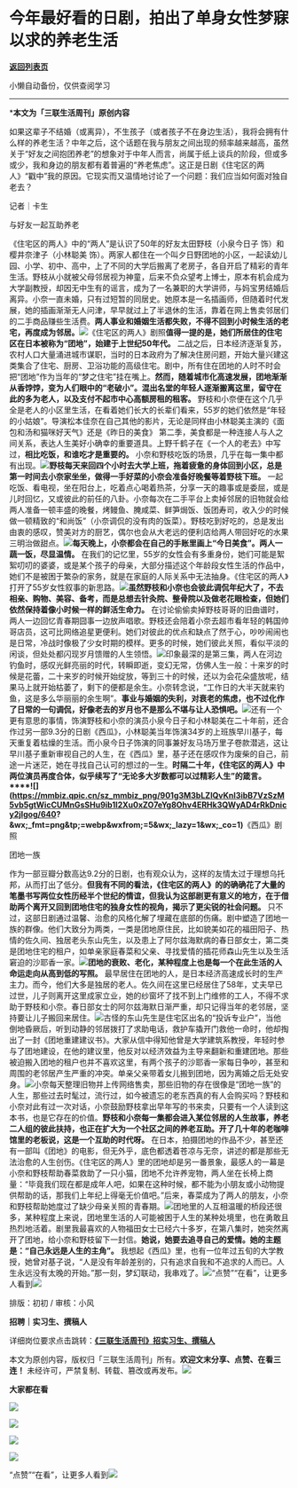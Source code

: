 # 今年最好看的日剧，拍出了单身女性梦寐以求的养老生活

[**返回列表页**](/gzh/三联生活周刊)

小懒自动备份，仅供查阅学习

****

***本文为「三联生活周刊」原创内容**

  
  
如果这辈子不结婚（或离异），不生孩子（或者孩子不在身边生活），我将会拥有什么样的养老生活？中年之后，这个话题在我与朋友之间出现的频率越来越高，虽然关于“好友之间抱团养老”的想象对于中年人而言，尚属于纸上谈兵的阶段，但或多或少，我和身边的朋友都有着普遍的“养老焦虑”。这正是日剧《住宅区的两人》“戳中”我的原因。它现实而又温情地讨论了一个问题：我们应当如何面对独自老去？  
  

记者｜卡生

与好友一起互助养老

《住宅区的两人》中的“两人”是认识了50年的好友太田野枝（小泉今日子 饰）和樱井奈津子（小林聪美
饰）。两家人都住在一个叫夕日野团地的小区，一起读幼儿园、小学、初中、高中，上了不同的大学后搬离了老房子，各自开启了精彩的青年生活。野枝从小就被父母邻居视为神童，后来不负众望考上博士，原本有机会成为大学副教授，却因无中生有的谣言，成为了一名兼职的大学讲师，与妈宝男结婚后离异。小奈一直未婚，只有过短暂的同居史。她原本是一名插画师，但随着时代发展，她的插画渐渐无人问津，早早就过上了半退休的生活，靠着在网上售卖邻居们的二手商品赚些生活费。**两人事业和婚姻生活都失败，不得不回到小时候生活的老宅，再度成为邻居。**![](https://mmbiz.qpic.cn/mmbiz_jpg/1xAVaZK1Rp7MMWP6v5OvZbAWxMJ7MUj3MI4U8to1qXFRrqoUUb1Qw0oYU0nd0hQv5hurypXicFEZKFJj7TibYY8w/640?wx_fmt=jpeg&from;=appmsg&tp;=wxpic&wxfrom;=5&wx;_lazy=1&wx;_co=1)《住宅区的两人》剧照**值得一提的是，她们所居住的住宅区在日本被称为“团地”，始建于上世纪50年代。**
二战之后，日本经济逐渐复苏，农村人口大量涌进城市谋职，当时的日本政府为了解决住房问题，开始大量兴建这类集合了住宅、厨房、卫浴功能的高级住宅。剧中，所有住在团地的人时不时会把“团地”作为当年的“梦之住宅”挂在嘴上。**然而，随着城市化高速发展，团地渐渐从香饽饽，变为人们眼中的“老破小”。混出名堂的年轻人逐渐搬离这里，留守在此的多为老人，以及支付不起市中心高额房租的租客。**
野枝和小奈便在这个几乎全是老人的小区里生活，在看着她们长大的长辈们看来，55岁的她们依然是“年轻的小姑娘”。导演松本佳奈在自己其他的影片，无论是同样由小林聪美主演的《面包和汤和猫咪好天气》还是《昨日的美食》
第二季，美食都是一种连接人与人之间关系，表达人生美好小确幸的重要道具。上野千鹤子在《一个人的老去》中写过，**相比吃饭，和谁吃才是重要的。**
小奈和野枝吃饭的场景，几乎在每一集中都有出现。![](https://mmbiz.qpic.cn/sz_mmbiz_gif/qIbgTlV4hr6pgkZyQ5iaKj37dlooaknjUaXQJ5MkVhF1ktyb39QY5ArSPm89Vff5gMMJ8Zal64ickDxzL2lr5eFQ/640?wx_fmt=gif&from;=appmsg&tp;=webp&wxfrom;=5&wx;_lazy=1&wx;_co=1)**野枝每天来回四个小时去大学上班，拖着疲惫的身体回到小区，总是第一时间去小奈家坐坐，做得一手好菜的小奈会准备好晚餐等着野枝下班。**
一起吃饭、看电视，坐在阳台上，吃着点心喝着热茶，分享一天的趣事或是委屈，或是儿时回忆，又或彼此的前任的八卦。小奈每次在二手平台上卖掉邻居的旧物就会给两人准备一顿丰盛的晚餐，烤鳗鱼、腌咸菜、鲜笋焗饭、饭团寿司，收入少的时候做一顿精致的“和尚饭”（小奈调侃的没有肉的饭菜）。野枝吃到好吃的，总是发出由衷的感叹，赞美对方的厨艺，偶尔也会从大老远的便利店给两人带回好吃的水果三明治做甜点。![](https://mmbiz.qpic.cn/sz_mmbiz_gif/qIbgTlV4hr6pgkZyQ5iaKj37dlooaknjUmYg0gmiaSj0JKdeatZYWCc5wicCkCXy0Xuj9gkNicqAQClmpgLMQRu4Wg/640?wx_fmt=gif&from;=appmsg&tp;=webp&wxfrom;=5&wx;_lazy=1&wx;_co=1)**每天晚上，小奈都会在自己的手账里画上“今日美食”。两人一蔬一饭，尽显温情。**
在我们的记忆里，55岁的女性会有多重身份，她们可能是絮絮叨叨的婆婆，或是某个孩子的母亲，大部分描述这个年龄段女性生活的作品中，她们不是被困于繁杂的家务，就是在家庭的人际关系中无法抽身。《住宅区的两人》打开了55岁女性叙事的新思路。![](https://mmbiz.qpic.cn/sz_mmbiz_jpg/XnMeqb0xcz5aIFukJXYOU8w3tlGkvAib8ic1icZyEbgniaHVPmpP7PQy1LF52N5Pp6PGTdDDFPG9nmFcGHJXJPicGEw/640?wx_fmt=jpeg)**虽然野枝和小奈也会彼此调侃年纪大了，不去相亲、购物、美容、备考，而是总想去针灸院、整骨院以及做老花眼检查，但她们依然保持着像小时候一样的鲜活生命力。**
在讨论偷偷卖掉野枝哥哥的旧曲谱时，两人一边回忆青春期囧事一边放声唱歌。野枝还会陪着小奈去超市看年轻的韩国帅哥店员，这可比网络追星更便利。她们对彼此的优点和缺点了然于心，吵吵闹闹也是日常，冷战时像极了少女时期的模样。更多的时候，她们彼此关照，看似平淡的闲谈，但处处都闪现岁月馈赠的人生领悟。![](https://mmbiz.qpic.cn/sz_mmbiz_gif/r7l7L28KwuXmLIvdibNiccGFiah1GaRiacD9pYCBftRQDicibpxACDaLGPdZfKcccy0vhcWxbZp1ZknZA0uemwBmvOeA/640?wx_fmt=gif&from;=appmsg&tp;=webp&wxfrom;=5&wx;_lazy=1&wx;_co=1)印象最深的是第三集，两人在河边钓鱼时，感叹光鲜亮丽的时代，转瞬即逝，变幻无常，仿佛人生一般：十来岁的时候是花蕾，二十来岁的时候开始绽放，等到三十的时候，还以为会花朵盛放呢，结果马上就开始枯萎了，剩下的便都是余生。小奈转念说，“工作日的大半天就来钓鱼，这是多么华丽丽的余生啊”。**事业与婚姻的失利，对衰老的焦虑，也不过化作了日常的一句调侃，好像老去的岁月也不是那么不堪与让人恐惧吧。**![](https://mmbiz.qpic.cn/sz_mmbiz_gif/qIbgTlV4hr6pgkZyQ5iaKj37dlooaknjUMzTWhLTwtDI0ricv44GPrCtnIV60iaMY883hxLBCW4H7xeDstPKc8Qlw/640?wx_fmt=gif&from;=appmsg&tp;=webp&wxfrom;=5&wx;_lazy=1&wx;_co=1)还有一个更有意思的事情，饰演野枝和小奈的演员小泉今日子和小林聪美在二十年前，还合作过另一部9.3分的日剧《西瓜》，小林聪美当年饰演34岁的上班族早川基子，每天重复着枯燥的生活。而小泉今日子饰演的同事兼好友马场万里子卷款潜逃，这让早川基子重新审视自己的人生，在《西瓜》里，基子还在感叹作为废柴的自己，前途一片迷茫，她在寻找自己认可的想过的一生。**时隔二十年，《住宅区的两人》中两位演员再度合体，似乎续写了“无论多大岁数都可以过精彩人生”的箴言。****![](https://mmbiz.qpic.cn/sz_mmbiz_png/901g3M3bLZlQvKnI3ibB7VzSzM5vb5gtWicCUMnGsSHu9ib1I2Xu0xZO7eYg8Ohv4ERHk3QWyAD4rRkDnicy2jIgog/640?
&wx;_fmt=png&tp;=webp&wxfrom;=5&wx;_lazy=1&wx;_co=1)**《西瓜》剧照

团地一族

作为一部豆瓣分数高达9.2分的日剧，也有观众认为，这样的友情太过于理想乌托邦，从而打出了低分。**但我有不同的看法，《住宅区的两人》的的确确花了大量的笔墨书写两位女性历经半个世纪的情谊，但我认为这部剧更有意义的地方，在于借助两个离开又回到团地住宅的独身女性的视角，揭示了更尖锐的社会问题。**
只不过，这部日剧通过温馨、治愈的风格化解了埋藏在底部的伤痛。剧中塑造了团地一族的群像。他们大致分为两类，一类是团地原住民，比如貌美如花的福田阳子、热情的佐久间、独居老头东山先生，以及患上了阿尔兹海默病的春日部女士，第二类是团地住宅的租户，如单亲家庭春菜和父亲、寻找爱情的插花师森山先生以及生活窘迫的沙耶香一家。![](https://mmbiz.qpic.cn/sz_mmbiz_gif/qIbgTlV4hr6pgkZyQ5iaKj37dlooaknjUOuXuUxxCEz6NRTYCIbskxREUOicApYsp2ZXSE7DE4vINYEGVynCO6ZA/640?wx_fmt=gif&from;=appmsg&tp;=webp&wxfrom;=5&wx;_lazy=1&wx;_co=1)**团地的衰败、老化，某种程度上也是每一个在此生活的人命运走向从高到低的写照。**
最早居住在团地的人，是日本经济高速成长时的生产主力。而今，他们大多是独居的老人。佐久间在这里已经居住了58年，丈夫早已过世，儿子则离开这里成家立业，她的纱窗坏了找不到上门维修的工人，不得不求助于野枝和小奈。春日部女士的阿尔兹海默日渐严重，却只记得当年的老邻居，坚持要让儿子搬回来居住。![](https://mmbiz.qpic.cn/mmbiz_png/V8YsH34RCuG3vaJxFh4mNtW7qYIYkCVvejJkBGMibtJlac3V5RpuKf4qbcqbibWst5kWRfZGGmXR76YrlNLIMhiaQ/640?wx_fmt=other&from;=appmsg&tp;=webp&wxfrom;=5&wx;_lazy=1&wx;_co=1)古怪的东山先生是住宅区出名的“投诉专业户”，当他倒地昏厥后，听到动静的邻居拨打了求助电话，救护车撬开门救他一命时，他却掏出了一封《团地重建建议书》。大家从信中得知他曾是大学建筑系教授，年轻时参与了团地建设，在他的建议里，他反对以经济效益为主导来翻新和重建团地。那些被迫搬入团地的租户也并不喜欢这里，有两个孩子的沙耶香一家每日争吵，甚至和周围的老邻居产生严重的冲突。单亲父亲带着女儿搬到团地，因为离婚之后无处安身。![](https://mmbiz.qpic.cn/mmbiz_png/V8YsH34RCuG3vaJxFh4mNtW7qYIYkCVvurOLjtCnibQU58X6iaqHyNianicBYJN3tfsDaoW0E8420LXLibWOiaOmg9bw/640?wx_fmt=png&from;=appmsg&tp;=wxpic&wxfrom;=5&wx;_lazy=1&wx;_co=1)小奈每天整理旧物并上传网络售卖，那些旧物的存在很像是“团地一族”的人生，那些过去时髦过，流行过，如今被遗忘的老东西真的有人会购买吗？野枝和小奈对此有过一次对话，小奈鼓励野枝拿出早年写的书来卖，只要有一个人读到这本书，也是它存在的价值。**野枝和小奈每一集都会进入某位邻居的人生故事，养老二人组的彼此扶持，也正在扩大为一个社区之间的养老互助。开了几十年的老咖啡馆里的老板说，这是一个互助的时代呀。**
在日本，拍摄团地的作品不少，甚至还有一部叫《团地》的电影，但无外乎，底色都透着苍凉与无奈，讲述的都是那些无法治愈的人生创伤。《住宅区的两人》里的团地却是另一番景象，最感人的一幕是小奈和野枝帮助春菜救助了一只小猫，团地不允许养宠物，两人坐在长椅上商量：“毕竟我们现在都是成年人吧，如果在这种时候，都不能为小朋友或小动物提供帮助的话，那我们上年纪上得毫无价值吧。”后来，春菜成为了两人的朋友，小奈和野枝帮助她度过了缺少母亲关照的青春期。![](https://mmbiz.qpic.cn/mmbiz_png/V8YsH34RCuG3vaJxFh4mNtW7qYIYkCVvPW43mSVXm6WXgtaVibG2VvfQU6jde874JLEVkPz4MicTrpP0frKwFnCg/640?wx_fmt=other&from;=appmsg&tp;=webp&wxfrom;=5&wx;_lazy=1&wx;_co=1)团地里的人互相温暖的桥段还很多，某种程度上来说，团地里生活的人可能被困于人生的某种处境里，也在勇敢且热烈地活着。剧里我最喜欢的人物福田女士已经六十多岁，在第八集时，她突然离开了团地，给小奈和野枝留下一封信。**她说，她要去追寻自己的爱情。她的主题是：“自己永远是人生的主角”。**
我想起《西瓜》里，也有一位年过五旬的大学教授，她曾对基子说，“人是没有年龄差别的，只有追求自我和不追求的人而已。人生永远没有太晚的开始。”那一刻，梦幻联动，我串戏了。![](https://mmbiz.qpic.cn/mmbiz_jpg/1xAVaZK1Rp7MMWP6v5OvZbAWxMJ7MUj3Y3BSzyQFujaH2CyUMtznNtN8po71vOOATSquYS1BNz4tDwclDqmQhA/640?wx_fmt=jpeg&from;=appmsg&tp;=wxpic&wxfrom;=5&wx;_lazy=1&wx;_co=1)“点赞”“在看”，让更多人看到![](https://mmbiz.qpic.cn/mmbiz_gif/c2Sib3Mp7pON9hkSZwdTibRHNZSMPyiapUCHJwlyoZVBC3SfmPmF0VKjkm3NiaToQloHFJ6icyicqZnqgXp6pSQJt5gg/640?wx_fmt=gif&from;=appmsg&wxfrom;=5&wx;_lazy=1&tp;=wxpic)  
  
  
  
  
  

排版：初初 / 审核：小风

  
**招聘｜实习生、撰稿人**  

详细岗位要求点击跳转：[**《三联生活周刊》招实习生、撰稿人**](http://mp.weixin.qq.com/s?__biz=MTc5MTU3NTYyMQ==&mid=2651136871&idx=3&sn=f1c0777fe9d31881e5dfca68ebc2937f&chksm=5907324d6e70bb5b3546dfe1c7b31b5fe05664bebbf36356ba9a1a352e0678444cad62875ad4&scene=21#wechat_redirect)

本文为原创内容，版权归「三联生活周刊」所有。**欢迎文末分享、点赞、在看三连！**
未经许可，严禁复制、转载、篡改或再发布。![](https://mmbiz.qpic.cn/sz_mmbiz_png/Gg7Qtoh7Aic9ZTmAdCc80b4nD7xicgPt863QWU7oNswDx19XrjfTtSl8QwatY2EEZGuNd1WRRiapDZjcDhTnNYmBg/640?wx_fmt=other&wxfrom;=5&wx;_lazy=1&wx;_co=1&retryload;=1&tp;=webp)

**大家都在看**

[![](https://mmbiz.qpic.cn/mmbiz_png/c2Sib3Mp7pOPLUg9qgDxXAlcuUMzF1gmTLiaoibwVaYeZyGYAp22CcSNukfbpzOtLLGFOXxxibYeCnjy5vAzNqG8gA/640?wx_fmt=png&from;=appmsg&wxfrom;=5&wx;_lazy=1&wx;_co=1&tp;=wxpic)](http://mp.weixin.qq.com/s?__biz=MTc5MTU3NTYyMQ==&mid=2651460178&idx=1&sn=342916e8441b0033db6b2f6d857fec5a&chksm=590803786e7f8a6e339054f371b91e4ea81313f402b9654e762efe9c2afe0248d314385ff04b&scene=21#wechat_redirect)

[![](https://mmbiz.qpic.cn/mmbiz_jpg/c2Sib3Mp7pOPdeBiaLtUWxHofYT7gDHvmJdzzlUSJ1iaFMbk039hWibrXShONnA1JTTawkKsvLicNIe5SeiavRKcbwdw/640?wx_fmt=jpeg)](http://mp.weixin.qq.com/s?__biz=MTc5MTU3NTYyMQ==&mid=2651460699&idx=2&sn=5d606f774a8fbb88917af6c42cb7fc8a&chksm=590805716e7f8c6706899302f60a1f5200daf85d8b9b9cc009f7dfba64ea6c89686fad092932&scene=21#wechat_redirect)

  

![](https://mmbiz.qpic.cn/sz_mmbiz_png/Gg7Qtoh7Aic9ZTmAdCc80b4nD7xicgPt86k1kgpU51hWCHjV92ryhVW35PLCvLhxLw9XDhXjgeDyZhHSx5EbRcfg/640?wx_fmt=other&wxfrom;=5&wx;_lazy=1&wx;_co=1&retryload;=1&tp;=webp)

  
[![](https://mmbiz.qpic.cn/mmbiz_jpg/c2Sib3Mp7pONuwrdetOsWUZLdDE1J39mLibBBe0vPzCKS1topq8p9JgG9O86KDCNS3SZl7Paa1d80gvHIBg9C0cw/640?wx_fmt=jpeg&from;=appmsg&wxfrom;=13&wx;_lazy=1&wx;_co=1&tp;=wxpic)]()  
  
“点赞”“在看”，让更多人看到![](https://mmbiz.qpic.cn/mmbiz_gif/c2Sib3Mp7pON9hkSZwdTibRHNZSMPyiapUCHJwlyoZVBC3SfmPmF0VKjkm3NiaToQloHFJ6icyicqZnqgXp6pSQJt5gg/640?wx_fmt=gif&from;=appmsg&wxfrom;=13&wx;_lazy=1&tp;=wxpic)

